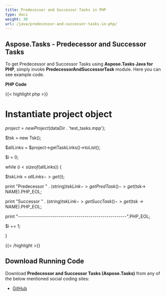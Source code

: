 ```yaml
---
title: Predecessor and Successor Tasks in PHP
type: docs
weight: 30
url: /java/predecessor-and-successor-tasks-in-php/
---
```


## **Aspose.Tasks - Predecessor and Successor Tasks**
To get Predecessor and Successor Tasks using **Aspose.Tasks Java for PHP**, simply invoke **PredecessorAndSuccessorTask** module. Here you can see example code.

**PHP Code**

{{< highlight php >}}

 # Instantiate project object

$project = new Project($dataDir . 'test_tasks.mpp');

$tsk = new Tsk();

$allLinks = $project->getTaskLinks()->toList();

$i = 0;

while ($i < sizeof($allLinks)) {

$tskLink = $allLinks -> get($i);

print "Predecessor " . (string)$tskLink -> getPredTask() -> get($tsk-> NAME).PHP_EOL;

print "Successor " . (string)$tskLink -> getSuccTask() -> get($tsk -> NAME).PHP_EOL;

print "------------------------------------------------------".PHP_EOL;

$i += 1;

}

{{< /highlight >}}
## **Download Running Code**
Download **Predecessor and Successor Tasks (Aspose.Tasks)** from any of the below mentioned social coding sites:

- [GitHub](https://github.com/aspose-tasks/Aspose.Tasks-for-Java/blob/master/Plugins/Aspose_Tasks_Java_for_PHP/src/aspose/tasks/WorkingWithTaskLinks/PredecessorAndSuccessorTask.php)

